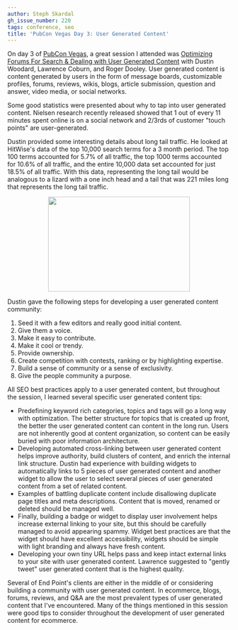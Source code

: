 ```yaml
---
author: Steph Skardal
gh_issue_number: 220
tags: conference, seo
title: 'PubCon Vegas Day 3: User Generated Content'
---
```


On day 3 of [PubCon Vegas](http://www.pubcon.com/), a great session I attended was [Optimizing Forums For Search &amp; Dealing with User Generated Content](http://www.pubcon.com/sessions.cgi?action=view&record=164) with Dustin Woodard, Lawrence Coburn, and Roger Dooley. User generated content is content generated by users in the form of message boards, customizable profiles, forums, reviews, wikis, blogs, article submission, question and answer, video media, or social networks.

Some good statistics were presented about why to tap into user generated content. Nielsen research recently released showed that 1 out of every 11 minutes spent online is on a social network and 2/3rds of customer "touch points" are user-generated.

Dustin provided some interesting details about long tail traffic. He looked at HitWise's data of the top 10,000 search terms for a 3 month period. The top 100 terms accounted for 5.7% of all traffic, the top 1000 terms accounted for 10.6% of all traffic, and the entire 10,000 data set accounted for just 18.5% of all traffic. With this data, representing the long tail would be analogous to a lizard with a one inch head and a tail that was 221 miles long that represents the long tail traffic.

<a href="http://2.bp.blogspot.com/_wWmWqyCEKEs/Sv22ffApe0I/AAAAAAAACrU/5ht8OdMVoac/s1600-h/Zebra-Tailed-Lizard.jpg" onblur="try {parent.deselectBloggerImageGracefully();} catch(e) {}"><img alt="" border="0" id="BLOGGER_PHOTO_ID_5403675779930880834" src="/blog/2009/11/13/pubcon-vegas-day-3-user-generated/image-0.jpeg" style="display:block; margin:0px auto 10px; text-align:center;cursor:pointer; cursor:hand;width: 320px; height: 214px;"/></a>

Dustin gave the following steps for developing a user generated content community:

1. Seed it with a few editors and really good initial content.
1. Give them a voice.
1. Make it easy to contribute.
1. Make it cool or trendy.
1. Provide ownership.
1. Create competition with contests, ranking or by highlighting expertise.
1. Build a sense of community or a sense of exclusivity.
1. Give the people community a purpose.

All SEO best practices apply to a user generated content, but throughout the session, I learned several specific user generated content tips:

- Predefining keyword rich categories, topics and tags will go a long way with optimization. The better structure for topics that is created up front, the better the user generated content can content in the long run. Users are not inherently good at content organization, so content can be easily buried with poor information architecture.
- Developing automated cross-linking between user generated content helps improve authority, build clusters of content, and enrich the internal link structure. Dustin had experience with building widgets to automatically links to 5 pieces of user generated content and another widget to allow the user to select several pieces of user generated content from a set of related content.
- Examples of battling duplicate content include disallowing duplicate page titles and meta descriptions. Content that is moved, renamed or deleted should be managed well.
- Finally, building a badge or widget to display user involvement helps increase external linking to your site, but this should be carefully managed to avoid appearing spammy. Widget best practices are that the widget should have excellent accessibility, widgets should be simple with light branding and always have fresh content.
- Developing your own tiny URL helps pass and keep intact external links to your site with user generated content. Lawrence suggested to "gently tweet" user generated content that is the highest quality.

Several of End Point's clients are either in the middle of or considering building a community with user generated content. In ecommerce, blogs, forums, reviews, and Q&amp;A are the most prevalent types of user generated content that I've encountered. Many of the things mentioned in this session were good tips to consider throughout the development of user generated content for ecommerce.
